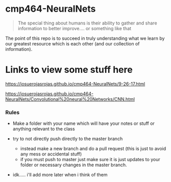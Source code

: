 # cmp464-NeuralNets
>The special thing about humans is their ability to gather and share information to better improve.... or something like that

The point of this repo is to succeed in truly understanding what we learn by our greatest resource which is each other (and our collection of information).

# Links to view some stuff here

https://josuerojasrojas.github.io/cmp464-NeuralNets/9-26-17.html

https://josuerojasrojas.github.io/cmp464-NeuralNets/Convolutional%20neural%20Networks/CNN.html

### Rules
- Make a folder with your name which will have your notes or stuff or anything relevant to the class
- try to not directly push directly to the master branch
  - instead make a new branch and do a pull request (this is just to avoid any mess or accidental stuff)
  - if you must push to master just make sure it is just updates to your folder or necessary changes in the master branch. 

- idk..... i'll add more later when i think of them
